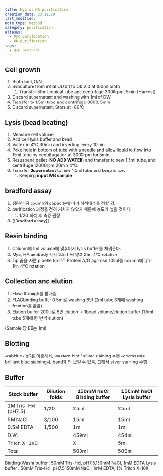 ```yaml
---
title: Myc or HA purification
creation_date: 23.11.29
last_modified: 
note_type: method
category: purification
aliases:
  - Myc purification
  - HA purification
tags:
  - 준수_protocol
---
```

## Cell growth
1. Broth 5ml, O/N
2. Subculture from initial OD 0.1 to OD 2.0 at 100ml broth 
	1. Transfer 50ml conical tube and centrifuge 3000rpm, 5min (Harvest)
3. Discard supernatant and washing with 1ml of DW
4. Transfer to 1.5ml tube and centrifuge 3000, 5min
5. Discard supernatant, Store at -80℃ 

## Lysis (bead beating)
1. Measure cell volume
2. Add cell lysis buffer and bead
3. Voltex in 4℃,30min and inverting every 10min
4. Poke hole in bottom of tube with a needle and allow liquid to flow into 15ml tube by centrifugation at 3000rpm for 5min.
5. Resuspend pellet (**NO ADD WATER**) and transfer to new 1.5ml tube, and centrifuge 12000rpm 20min 4℃.
6. Transfer **Supernatant** to new 1.5ml tube and keep in ice.
	1. Keeping **input WB sample**

## bradford assay
1. 정량한 뒤 coumn의 capacity에 따라 희석배수를 정할 것.
2. purification 과정을 전혀 거치지 않았기 때문에 농도가 높을 것이다.
	1. 1/20 희석 후 측정 권장
3. [[Bradford assay]]

## Resin binding
1. Column에 1ml volume에 맞추어서 lysis buffer를 채워준다.
2. Myc, HA antibody 각각 2.5㎕ 씩 넣고 2hr, 4℃ rotation
3. Tip 끝을 자른 pipette tip으로 Protein A/G agarose 100ul를 column에 넣고 1hr, 4℃ rotation

## Collection and elution
1. Flow-through를 받아줌.
2. FLAGbinding buffer 0.5ml로 washing 6번 (2ml tube 3개에 washing fraction을 받음)
3. Elution buffer 200ul로 5번 elution -> 1bead volume/elution buffer (1.5ml tube 5개에 한 번씩 elution)

(Sample 당 EB는 1ml)

## Blotting
-rabbit α-IgG를 이용해서, western blot / silver staining 수행
-coomassie brilliant blue staining시, band가 안 보일 수 있음, 그래서 silver staining 수행


## Buffer

| Stock buffer | Dilution folds | 150mM NaCl Binding buffer    | 150mM NaCl Lysis buffer  |
|--------------|----------------|----------------|--------------|
| 1M Tris-Hcl (pH7.5)  | 1/20        | 25ml           |        25ml       |
| 5M NaCl      | 3/100          | 15ml           |          15ml    |
| 0.5M EDTA    | 1/500          | 1ml            |         1ml     |
| D.W.         |                | 459ml          | 454ml        |
| Triton X-100 |                | X              | 5ml          |
| Total        |                | 500ml          | 500ml        |

Binding(Wash) buffer : 50mM Tris-Hcl, pH7.5,150mM NaCl, 1mM EDTA
Lysis buffer : 50mM Tris-Hcl, pH7.5,150mM NaCl, 1mM EDTA, 1% Triton X-100